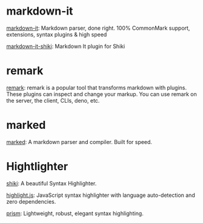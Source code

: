 # markdown-it  

[markdown-it](https://github.com/markdown-it/markdown-it): Markdown parser, done right. 100% CommonMark support, extensions, syntax plugins & high speed

[markdown-it-shiki](https://github.com/antfu/markdown-it-shiki): Markdown It plugin for Shiki

# remark

[remark](https://github.com/remarkjs/remark): remark is a popular tool that transforms markdown with plugins. These plugins can inspect and change your markup. You can use remark on the server, the client, CLIs, deno, etc.

# marked

[marked](https://github.com/markedjs/marked): A markdown parser and compiler. Built for speed.


# Hightlighter

[shiki](https://github.com/shikijs/shiki): A beautiful Syntax Highlighter.

[highlight.js](https://github.com/highlightjs/highlight.js): JavaScript syntax highlighter with language auto-detection and zero dependencies.

[prism](https://github.com/PrismJS/prism): Lightweight, robust, elegant syntax highlighting.

